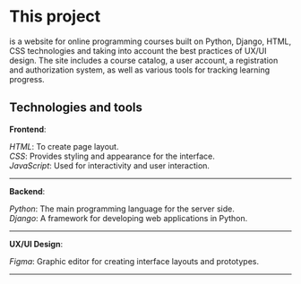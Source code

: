
<h1>This project</h1>

is a website for online programming courses built on Python,
Django, HTML, CSS technologies and taking into account the best practices of UX/UI design.
The site includes a course catalog, a user account, a registration and authorization system, as well as various tools for tracking learning progress.

<h2>Technologies and tools</h2>

<b>Frontend</b>:

  <i>HTML</i>: To create page layout.<br>
  <i>CSS</i>: Provides styling and appearance for the interface.<br>
  <i>JavaScript</i>: Used for interactivity and user interaction.<br>
  <hr>
<b>Backend</b>:

<i>Python</i>: The main programming language for the server side.<br>
<i>Django</i>: A framework for developing web applications in Python.<br>
<hr>
<b>UX/UI Design</b>:

<i>Figma</i>: Graphic editor for creating interface layouts and prototypes.

<hr>

